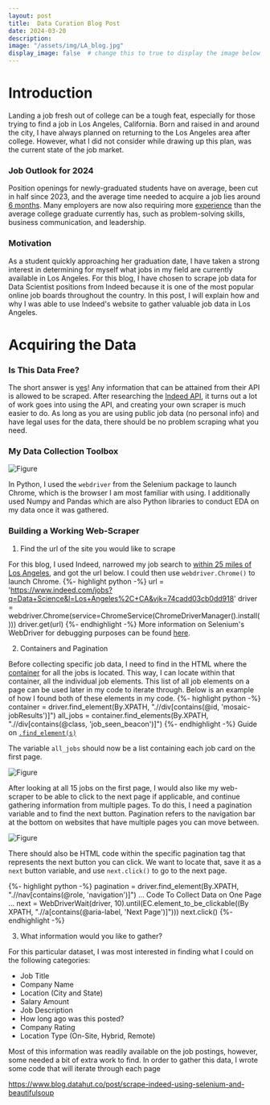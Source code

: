 ```yaml
---
layout: post
title:  Data Curation Blog Post
date: 2024-03-20
description: 
image: "/assets/img/LA_blog.jpg"
display_image: false  # change this to true to display the image below the banner 
---
```


# Introduction
<p class="intro"><span class="dropcap">L</span>anding a job fresh out of college can be a tough feat, especially for those trying to find a job in Los Angeles, California. Born and raised in and around the city, I have always planned on returning to the Los Angeles area after college. However, what I did not consider while drawing up this plan, was the current state of the job market. </p>

### Job Outlook for 2024
Position openings for newly-graduated students have on average, been cut in half since 2023, and the average time needed to acquire a job lies around [6 months](https://www.linkedin.com/pulse/job-outlook-class-2024-getting-college-grads-hired-7npce/). Many employers are now also requiring more [experience](https://nextgreatstep.com/should-college-grads-fake-it-until-they-make-it/) than the average college graduate currently has, such as problem-solving skills, business communication, and leadership. 

### Motivation 
As a student quickly approaching her graduation date, I have taken a strong interest in determining for myself what jobs in my field are currently available in Los Angeles. For this blog, I have chosen to scrape job data for Data Scientist positions from Indeed because it is one of the most popular online job boards throughout the country. In this post, I will explain how and why I was able to use Indeed's website to gather valuable job data in Los Angeles.

# Acquiring the Data

### Is This Data Free?

The short answer is [yes](https://www.octoparse.com/blog/how-to-scrape-indeed-job-posting)! Any information that can be attained from their API is allowed to be scraped. After researching the [Indeed API](https://docs.indeed.com/authorization?&aceid=&kw=adwords_c_9099621460_15516767951_0_0_pmax&sid=us_googconthajpmax-_c__g_9029857_gclid$_CjwKCAjwnv-vBhBdEiwABCYQAyn4D7OoUEYp552th-4b5uSocahCW9RYp4xqVSJ_BKgjCXaRYRMdfhoCmhEQAvD_BwE&gad_source=1&gclid=CjwKCAjwnv-vBhBdEiwABCYQAyn4D7OoUEYp552th-4b5uSocahCW9RYp4xqVSJ_BKgjCXaRYRMdfhoCmhEQAvD_BwE&gclsrc=aw.ds), it turns out a lot of work goes into using the API, and creating your own scraper is much easier to do. As long as you are using public job data (no personal info) and have legal uses for the data, there should be no problem scraping what you need. 

### My Data Collection Toolbox

![Figure]({{site.url}}/{{site.baseurl}}/assets/img/toolbox.png)

In Python, I used the `webdriver` from the Selenium package to launch Chrome, which is the browser I am most familiar with using. I additionally used Numpy and Pandas which are also Python libraries to conduct EDA on my data once it was gathered. 

### Building a Working Web-Scraper

1. Find the url of the site you would like to scrape

For this blog, I used Indeed, narrowed my job search to [within 25 miles of Los Angeles](https://www.indeed.com/jobs?q=Data+Science&l=Los+Angeles%2C+CA&vjk=74cadd03cb0dd918), and got the url below. I could then use `webdriver.Chrome()` to launch Chrome.
{%- highlight python -%}
url = 'https://www.indeed.com/jobs?q=Data+Science&l=Los+Angeles%2C+CA&vjk=74cadd03cb0dd918'
driver = webdriver.Chrome(service=ChromeService(ChromeDriverManager().install()))
driver.get(url)
{%- endhighlight -%}
More information on Selenium's WebDriver for debugging purposes can be found [here](https://www.selenium.dev/documentation/webdriver/).

2. Containers and Pagination

Before collecting specific job data, I need to find in the HTML where the [container](https://www.w3schools.com/w3css/w3css_containers.asp) for all the jobs is located. This way, I can locate within that container, all the individual job elements. This list of all job elements on a page can be used later in my code to iterate through. Below is an example of how I found both of these elements in my code.
{%- highlight python -%}
container = driver.find_element(By.XPATH, 
                                ".//div[contains(@id, 'mosaic-jobResults')]")
all_jobs = container.find_elements(By.XPATH, 
                                ".//div[contains(@class, 'job_seen_beacon')]")
{%- endhighlight -%}
Guide on [`.find_element(s)`](https://selenium-python.readthedocs.io/locating-elements.html)

The variable `all_jobs` should now be a list containing each job card on the first page. 

![Figure]({{site.url}}/{{site.baseurl}}/assets/img/sample_card.png)

After looking at all 15 jobs on the first page, I would also like my web-scraper to be able to click to the next page if applicable, and continue gathering information from multiple pages. To do this, I need a pagination variable and to find the next button. Pagination refers to the navigation bar at the bottom on websites that have multiple pages you can move between.

![Figure]({{site.url}}/{{site.baseurl}}/assets/img/navigation.png)

There should also be HTML code within the specific pagination tag that represents the next button you can click. We want to locate that, save it as a `next` button variable, and use `next.click()` to go to the next page. 

{%- highlight python -%}
pagination = driver.find_element(By.XPATH, ".//nav[contains(@role, 'navigation')]")
... Code To Collect Data on One Page ...
next = WebDriverWait(driver, 10).until(EC.element_to_be_clickable((By XPATH, ".//a[contains(@aria-label, 'Next Page')]")))
next.click()
{%- endhighlight -%}


3. What information would you like to gather?

For this particular dataset, I was most interested in finding what I could on the following categories:

* Job Title
* Company Name
* Location (City and State)
* Salary Amount
* Job Description
* How long ago was this posted?
* Company Rating
* Location Type (On-Site, Hybrid, Remote)

Most of this information was readily available on the job postings, however, some needed a bit of extra work to find. In order to gather this data, I wrote some code that will iterate through each page 


https://www.blog.datahut.co/post/scrape-indeed-using-selenium-and-beautifulsoup